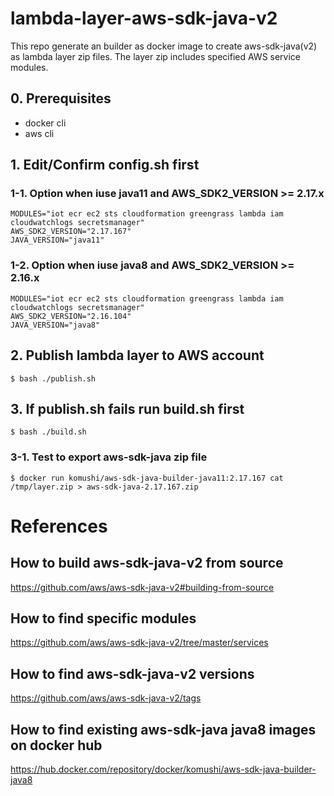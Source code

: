 # lambda-layer-aws-sdk-java-v2
This repo generate an builder as docker image to create aws-sdk-java(v2) as lambda layer zip files. The layer zip includes specified AWS service modules.

## 0. Prerequisites
* docker cli
* aws cli

## 1. Edit/Confirm config.sh first
### 1-1. Option when iuse java11 and AWS_SDK2_VERSION >= 2.17.x
```
MODULES="iot ecr ec2 sts cloudformation greengrass lambda iam cloudwatchlogs secretsmanager"
AWS_SDK2_VERSION="2.17.167"
JAVA_VERSION="java11"
```

### 1-2. Option when iuse java8 and AWS_SDK2_VERSION >= 2.16.x
```
MODULES="iot ecr ec2 sts cloudformation greengrass lambda iam cloudwatchlogs secretsmanager"
AWS_SDK2_VERSION="2.16.104"
JAVA_VERSION="java8"
```

## 2. Publish lambda layer to AWS account

```
$ bash ./publish.sh
```

## 3. If publish.sh fails run build.sh first

```
$ bash ./build.sh
```

### 3-1. Test to export aws-sdk-java zip file

```
$ docker run komushi/aws-sdk-java-builder-java11:2.17.167 cat /tmp/layer.zip > aws-sdk-java-2.17.167.zip
```

# References
## How to build aws-sdk-java-v2 from source
https://github.com/aws/aws-sdk-java-v2#building-from-source

## How to find specific modules
https://github.com/aws/aws-sdk-java-v2/tree/master/services

## How to find aws-sdk-java-v2 versions
https://github.com/aws/aws-sdk-java-v2/tags

## How to find existing aws-sdk-java java8 images on docker hub
https://hub.docker.com/repository/docker/komushi/aws-sdk-java-builder-java8